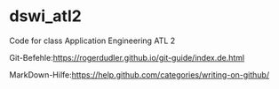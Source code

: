 # dswi_atl2
Code for class Application Engineering ATL 2

Git-Befehle:https://rogerdudler.github.io/git-guide/index.de.html

MarkDown-Hilfe:https://help.github.com/categories/writing-on-github/
